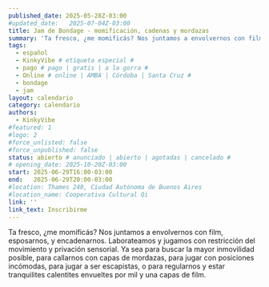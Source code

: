 ```yaml
---
published_date: 2025-05-28Z-03:00
#updated_date:   2025-07-04Z-03:00
title: Jam de Bondage - momificación, cadenas y mordazas
summary: 'Ta fresco, ¿me momificás? Nos juntamos a envolvernos con film, esposarnos, y encadenarnos. Laborateamos y jugamos con restricción del movimiento y privación sensorial.'
tags:
  - español
  - KinkyVibe # etiqueta especial #
  - pago # pago | gratis | a la gorra #
  - Online # online | AMBA | Córdoba | Santa Cruz #
  - bondage
  - jam
layout: calendario
category: calendario
authors:
  - KinkyVibe
#featured: 1
#logo: 2
#force_unlisted: false
#force_unpublished: false
status: abierto # anunciado | abierto | agotadas | cancelado #
# opening_date: 2025-10-20Z-03:00
start: 2025-06-29T16:00-03:00
end:   2025-06-29T20:00-03:00
#location: Thames 240, Ciudad Autónoma de Buenos Aires
#location_name: Cooperativa Cultural Qi
link: ''
link_text: Inscribirme
---
```

Ta fresco, ¿me momificás? Nos juntamos a envolvernos con film, esposarnos, y encadenarnos. Laborateamos y jugamos con restricción del movimiento y privación sensorial. Ya sea para buscar la mayor inmovilidad posible, para callarnos con capas de mordazas, para jugar con posiciones incómodas, para jugar a ser escapistas, o para regularnos y estar tranquilites calentites envueltes por mil y una capas de film.
